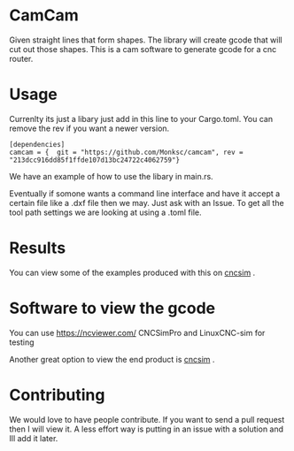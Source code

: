 # CamCam
Given straight lines that form shapes.  The library will create gcode that will cut out those shapes.
This is a cam software to generate gcode for a cnc router.

# Usage

Currenlty its just a libary just add in this line to your Cargo.toml. You can remove the rev if you want a newer version.
```
[dependencies]
camcam = {  git = "https://github.com/Monksc/camcam", rev = "213dcc916dd85f1ffde107d13bc24722c4062759"}
```

We have an example of how to use the libary in main.rs. 

Eventually if somone wants a command line interface and have it accept a certain file like a .dxf file then we may.
Just ask with an Issue.
To get all the tool path settings we are looking at using a .toml file.


# Results

You can view some of the examples produced with this on 
[cncsim](https://github.com/Monksc/cncsim) .

# Software to view the gcode

You can use https://ncviewer.com/ CNCSimPro and LinuxCNC-sim for testing

Another great option to view the end product is 
[cncsim](https://github.com/Monksc/cncsim) .

# Contributing

We would love to have people contribute. If you want to send a pull request then I will view it.
A less effort way is putting in an issue with a solution and Ill add it later.
